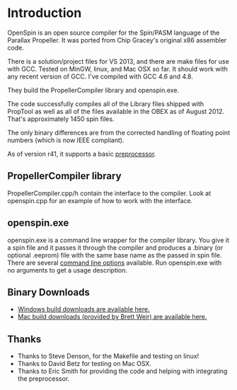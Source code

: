 Introduction
============

OpenSpin is an open source compiler for the Spin/PASM language of the Parallax Propeller. It was ported from Chip Gracey's original x86 assembler code.

There is a solution/project files for VS 2013, and there are make files for use with GCC. Tested on MinGW, linux, and Mac OSX so far. It should work with any recent version of GCC. I've compiled with GCC 4.6 and 4.8.

They build the PropellerCompiler library and openspin.exe.

The code successfully compiles all of the Library files shipped with PropTool as well as all of the files available in the OBEX as of August 2012. That's approximately 1450 spin files.

The only binary differences are from the corrected handling of floating point numbers (which is now IEEE compliant).

As of version r41, it supports a basic [preprocessor](https://github.com/reltham/OpenSpin/wiki/Preprocessor).

PropellerCompiler library
-------------------------

PropellerCompiler.cpp/h contain the interface to the compiler. Look at openspin.cpp for an example of how to work with the interface.

openspin.exe
------------

openspin.exe is a command line wrapper for the compiler library. You give it a spin file and it passes it through the compiler and produces a .binary (or optional .eeprom) file with the same base name as the passed in spin file. There are several [command line options](https://github.com/reltham/OpenSpin/wiki/CommandLine) available. Run openspin.exe with no arguments to get a usage description.

Binary Downloads
----------------

* [Windows build downloads are available here.](https://github.com/parallaxinc/OpenSpin/releases)
* [Mac build downloads (provided by Brett Weir) are available here.](https://github.com/bweir/OpenSpin/releases) 

Thanks
------

* Thanks to Steve Denson, for the Makefile and testing on linux!
* Thanks to David Betz for testing on Mac OSX.
* Thanks to Eric Smith for providing the code and helping with integrating the preprocessor.
